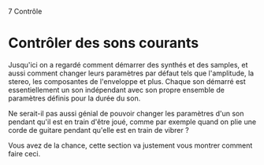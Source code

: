 7 Contrôle

# Contrôler des sons courants

Jusqu'ici on a regardé comment démarrer des synthés et des samples, et
aussi comment changer leurs paramètres par défaut tels que
l'amplitude, la stereo, les composantes de l'enveloppe et plus. Chaque
son démarré est essentiellement un son indépendant avec son propre
ensemble de paramètres définis pour la durée du son.

Ne serait-il pas aussi génial de pouvoir changer les paramètres d'un
son pendant qu'il est en train d'être joué, comme par exemple quand on
plie une corde de guitare pendant qu'elle est en train de vibrer ?

Vous avez de la chance, cette section va justement vous montrer
comment faire ceci.
